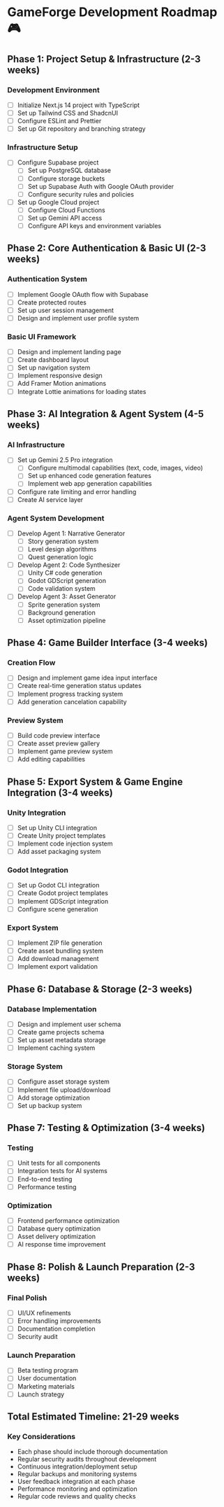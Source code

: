# GameForge Development Roadmap 🎮

## Phase 1: Project Setup & Infrastructure (2-3 weeks)
### Development Environment
- [ ] Initialize Next.js 14 project with TypeScript
- [ ] Set up Tailwind CSS and ShadcnUI
- [ ] Configure ESLint and Prettier
- [ ] Set up Git repository and branching strategy

### Infrastructure Setup
- [ ] Configure Supabase project
  - [ ] Set up PostgreSQL database
  - [ ] Configure storage buckets
  - [ ] Set up Supabase Auth with Google OAuth provider
  - [ ] Configure security rules and policies
- [ ] Set up Google Cloud project
  - [ ] Configure Cloud Functions
  - [ ] Set up Gemini API access
  - [ ] Configure API keys and environment variables

## Phase 2: Core Authentication & Basic UI (2-3 weeks)
### Authentication System
- [ ] Implement Google OAuth flow with Supabase
- [ ] Create protected routes
- [ ] Set up user session management
- [ ] Design and implement user profile system

### Basic UI Framework
- [ ] Design and implement landing page
- [ ] Create dashboard layout
- [ ] Set up navigation system
- [ ] Implement responsive design
- [ ] Add Framer Motion animations
- [ ] Integrate Lottie animations for loading states

## Phase 3: AI Integration & Agent System (4-5 weeks)
### AI Infrastructure
- [ ] Set up Gemini 2.5 Pro integration
  - [ ] Configure multimodal capabilities (text, code, images, video)
  - [ ] Set up enhanced code generation features
  - [ ] Implement web app generation capabilities
- [ ] Configure rate limiting and error handling
- [ ] Create AI service layer

### Agent System Development
- [ ] Develop Agent 1: Narrative Generator
  - [ ] Story generation system
  - [ ] Level design algorithms
  - [ ] Quest generation logic
- [ ] Develop Agent 2: Code Synthesizer
  - [ ] Unity C# code generation
  - [ ] Godot GDScript generation
  - [ ] Code validation system
- [ ] Develop Agent 3: Asset Generator
  - [ ] Sprite generation system
  - [ ] Background generation
  - [ ] Asset optimization pipeline

## Phase 4: Game Builder Interface (3-4 weeks)
### Creation Flow
- [ ] Design and implement game idea input interface
- [ ] Create real-time generation status updates
- [ ] Implement progress tracking system
- [ ] Add generation cancelation capability

### Preview System
- [ ] Build code preview interface
- [ ] Create asset preview gallery
- [ ] Implement game preview system
- [ ] Add editing capabilities

## Phase 5: Export System & Game Engine Integration (3-4 weeks)
### Unity Integration
- [ ] Set up Unity CLI integration
- [ ] Create Unity project templates
- [ ] Implement code injection system
- [ ] Add asset packaging system

### Godot Integration
- [ ] Set up Godot CLI integration
- [ ] Create Godot project templates
- [ ] Implement GDScript integration
- [ ] Configure scene generation

### Export System
- [ ] Implement ZIP file generation
- [ ] Create asset bundling system
- [ ] Add download management
- [ ] Implement export validation

## Phase 6: Database & Storage (2-3 weeks)
### Database Implementation
- [ ] Design and implement user schema
- [ ] Create game projects schema
- [ ] Set up asset metadata storage
- [ ] Implement caching system

### Storage System
- [ ] Configure asset storage system
- [ ] Implement file upload/download
- [ ] Add storage optimization
- [ ] Set up backup system

## Phase 7: Testing & Optimization (3-4 weeks)
### Testing
- [ ] Unit tests for all components
- [ ] Integration tests for AI systems
- [ ] End-to-end testing
- [ ] Performance testing

### Optimization
- [ ] Frontend performance optimization
- [ ] Database query optimization
- [ ] Asset delivery optimization
- [ ] AI response time improvement

## Phase 8: Polish & Launch Preparation (2-3 weeks)
### Final Polish
- [ ] UI/UX refinements
- [ ] Error handling improvements
- [ ] Documentation completion
- [ ] Security audit

### Launch Preparation
- [ ] Beta testing program
- [ ] User documentation
- [ ] Marketing materials
- [ ] Launch strategy

## Total Estimated Timeline: 21-29 weeks

### Key Considerations
- Each phase should include thorough documentation
- Regular security audits throughout development
- Continuous integration/deployment setup
- Regular backups and monitoring systems
- User feedback integration at each phase
- Performance monitoring and optimization
- Regular code reviews and quality checks 